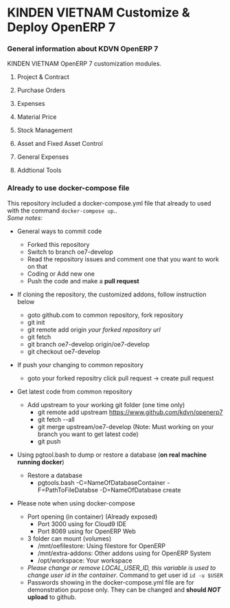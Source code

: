 KINDEN VIETNAM Customize & Deploy OpenERP 7
===========================================

### General information about KDVN OpenERP 7

KINDEN VIETNAM OpenERP 7 customization modules.

1. Project & Contract

2. Purchase Orders

3. Expenses

4. Material Price

5. Stock Management

6. Asset and Fixed Asset Control

7. General Expenses

8. Addtional Tools

### Already to use docker-compose file

This repository included a docker-compose.yml file that already to used with the command `docker-compose up`..  
*Some notes:*

* General ways to commit code
    * Forked this repository
    * Switch to branch oe7-develop
    * Read the repository issues and comment one that you want to work on that
    * Coding or Add new one
    * Push the code and make a **pull request**

* If cloning the repository, the customized addons, follow instruction below
    * goto github.com to common repository, fork repository
    * git init
    * git remote add origin *your forked repository url*
    * git fetch
    * git branch oe7-develop origin/oe7-develop
    * git checkout oe7-develop

* If push your changing to common repository
    * goto your forked repositry click pull request -> create pull request

* Get latest code from common repository
    * Add upstream to your working git folder (one time only)
        * git remote add upstream https://www.github.com/kdvn/openerp7
        * git fetch --all
        * git merge upstream/oe7-develop (Note: Must working on your branch you want to get latest code)
        * git push

* Using pgtool.bash to dump or restore a database (**on real machine running docker**)
    * Restore a database
        * pgtools.bash -C=NameOfDatabaseContainer -F=PathToFileDatabse -D=NameOfDatabase create

* Please note when using docker-compose
    * Port opening (in container) (Already exposed)
        * Port 3000 using for Cloud9 IDE
        * Port 8069 using for OpenERP Web
    * 3 folder can mount (volumes)
        * /mnt/oefilestore: Using filestore for OpenERP
        * /mnt/extra-addons: Other addons using for OpenERP System
        * /opt/workspace: Your workspace
    * *Please change or remove LOCAL_USER_ID, this variable is used to change user id in the container*. Command to get user id `id -u $USER` 
    * Passwords showing in the docker-compose.yml file are for demonstration purpose only. They can be changed and **should _NOT_ upload** to github.

